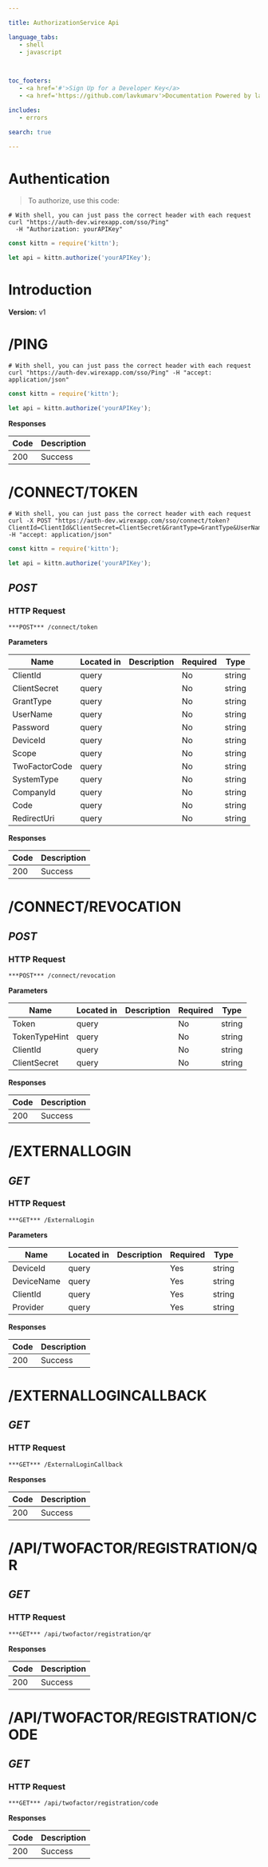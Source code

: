 ```yaml
--- 

title: AuthorizationService Api 

language_tabs: 
   - shell 
   - javascript
 


toc_footers: 
   - <a href='#'>Sign Up for a Developer Key</a> 
   - <a href='https://github.com/lavkumarv'>Documentation Powered by lav</a> 

includes: 
   - errors 

search: true 

--- 
```


# Authentication

> To authorize, use this code:

```shell
# With shell, you can just pass the correct header with each request
curl "https://auth-dev.wirexapp.com/sso/Ping"
  -H "Authorization: yourAPIKey"
```

```javascript
const kittn = require('kittn');

let api = kittn.authorize('yourAPIKey');
```

# Introduction 

**Version:** v1 


# /PING
```shell
# With shell, you can just pass the correct header with each request
curl "https://auth-dev.wirexapp.com/sso/Ping" -H "accept: application/json"
```

```javascript
const kittn = require('kittn');

let api = kittn.authorize('yourAPIKey');
```


**Responses**

| Code | Description |
| ---- | ----------- |
| 200 | Success |


# /CONNECT/TOKEN
```shell
# With shell, you can just pass the correct header with each request
curl -X POST "https://auth-dev.wirexapp.com/sso/connect/token?ClientId=ClientId&ClientSecret=ClientSecret&GrantType=GrantType&UserName=UserName&Password=Password&DeviceId=DeviceId&Scope=Scope&TwoFactorCode=TwoFactorCode&SystemType=SystemType&CompanyId=CompanyId&Code=Code&RedirectUri=RedirectUri" -H "accept: application/json"
```

```javascript
const kittn = require('kittn');

let api = kittn.authorize('yourAPIKey');
```

## ***POST*** 

### HTTP Request 
`***POST*** /connect/token` 

**Parameters**

| Name | Located in | Description | Required | Type |
| ---- | ---------- | ----------- | -------- | ---- |
| ClientId | query |  | No | string |
| ClientSecret | query |  | No | string |
| GrantType | query |  | No | string |
| UserName | query |  | No | string |
| Password | query |  | No | string |
| DeviceId | query |  | No | string |
| Scope | query |  | No | string |
| TwoFactorCode | query |  | No | string |
| SystemType | query |  | No | string |
| CompanyId | query |  | No | string |
| Code | query |  | No | string |
| RedirectUri | query |  | No | string |

**Responses**

| Code | Description |
| ---- | ----------- |
| 200 | Success |

# /CONNECT/REVOCATION
## ***POST*** 

### HTTP Request 
`***POST*** /connect/revocation` 

**Parameters**

| Name | Located in | Description | Required | Type |
| ---- | ---------- | ----------- | -------- | ---- |
| Token | query |  | No | string |
| TokenTypeHint | query |  | No | string |
| ClientId | query |  | No | string |
| ClientSecret | query |  | No | string |

**Responses**

| Code | Description |
| ---- | ----------- |
| 200 | Success |

# /EXTERNALLOGIN
## ***GET*** 

### HTTP Request 
`***GET*** /ExternalLogin` 

**Parameters**

| Name | Located in | Description | Required | Type |
| ---- | ---------- | ----------- | -------- | ---- |
| DeviceId | query |  | Yes | string |
| DeviceName | query |  | Yes | string |
| ClientId | query |  | Yes | string |
| Provider | query |  | Yes | string |

**Responses**

| Code | Description |
| ---- | ----------- |
| 200 | Success |

# /EXTERNALLOGINCALLBACK
## ***GET*** 

### HTTP Request 
`***GET*** /ExternalLoginCallback` 

**Responses**

| Code | Description |
| ---- | ----------- |
| 200 | Success |

# /API/TWOFACTOR/REGISTRATION/QR
## ***GET*** 

### HTTP Request 
`***GET*** /api/twofactor/registration/qr` 

**Responses**

| Code | Description |
| ---- | ----------- |
| 200 | Success |

# /API/TWOFACTOR/REGISTRATION/CODE
## ***GET*** 

### HTTP Request 
`***GET*** /api/twofactor/registration/code` 

**Responses**

| Code | Description |
| ---- | ----------- |
| 200 | Success |

<!-- Converted with the swagger-to-slate https://github.com/lavkumarv/swagger-to-slate -->
